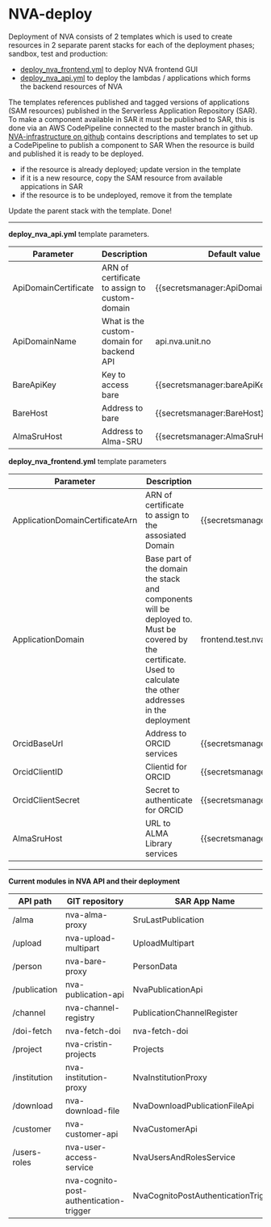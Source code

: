 # NVA-deploy
Deployment of NVA consists of 2 templates which is used to create resources in 2 separate parent stacks for each of the deployment phases; sandbox, test and production:
 * [deploy_nva_frontend.yml](deploy_nva_frontend.yml) to deploy NVA frontend GUI
 * [deploy_nva_api.yml](deploy_nva_api.yml) to deploy the lambdas / applications which forms the backend resources of NVA
 
 The templates references published and tagged versions of applications (SAM resources) published in the Serverless Application Repository (SAR).
 To make a component available in SAR it must be published to SAR, this is done via an AWS CodePipeline connected to the master branch in github. [NVA-infrastructure on github](https://github.com/BIBSYSDEV/NVA-infrastructure) contains descriptions and templates to set up a CodePipeline to publish a component to SAR
 When the resource is build and published it is ready to be deployed.
 
  * if the resource is already deployed; update version in the template
  * if it is a new resource, copy the SAM resource from available appications in SAR
  * if the resource is to be undeployed, remove it from the template
  
  Update the parent stack with the template. Done!
  
  
***
  
  **deploy_nva_api.yml** template parameters. 
  
  |Parameter|Description|Default value|
  |-----|-----|-----|
  | ApiDomainCertificate | ARN  of certificate to assign to custom-domain | {{secretsmanager:ApiDomainCertificate}} |
  | ApiDomainName | What is the custom-domain for backend API | api.nva.unit.no |
  | BareApiKey | Key to access bare | {{secretsmanager:bareApiKey}}|
  | BareHost | Address to bare | {{secretsmanager:BareHost}} | 
  | AlmaSruHost | Address to Alma-SRU | {{secretsmanager:AlmaSruHost}} |
  
  **deploy_nva_frontend.yml** template parameters
  
  |Parameter|Description|Default value| 
  |-----|-----|-----|
  | ApplicationDomainCertificateArn | ARN  of certificate to assign to the assosiated Domain | {{secretsmanager:ApplicationDomainCertificateArn}} |
  | ApplicationDomain | Base part of the domain the stack and components will be deployed to. Must be covered by the certificate. Used to calculate the other addresses in the deployment | frontend.test.nva.aws.unit.no / nva.unit.no |
  | OrcidBaseUrl | Address to ORCID services | {{secretsmanager:OrcidBaseUrl}} |
  | OrcidClientID | Clientid for ORCID | {{secretsmanager:OrcidClientID}} | 
  | OrcidClientSecret | Secret to authenticate for ORCID | {{secretsmanager:OrcidClientSecret}} |
  | AlmaSruHost | URL to ALMA Library services | {{secretsmanager:AlmaSruHost}} |
  
  ---
**Current modules in NVA API and their deployment**

|API path|GIT repository|SAR App Name|Version|Notes|
|-----|-----|-----|-----|-----|
|/alma|nva-alma-proxy|SruLastPublication|0.1.2| |
|/upload|nva-upload-multipart|UploadMultipart|0.1.6| |
|/person|nva-bare-proxy|PersonData|0.1.3| |
|/publication|nva-publication-api|NvaPublicationApi|0.1.10| |
|/channel|nva-channel-registry|PublicationChannelRegister|0.1.2| |
|/doi-fetch|nva-fetch-doi|nva-fetch-doi|0.1.6| |
|/project|nva-cristin-projects|Projects|0.1.3| |
|/institution|nva-institution-proxy|NvaInstitutionProxy|0.1.3| |
|/download|nva-download-file|NvaDownloadPublicationFileApi|0.1.3| |
|/customer|nva-customer-api|NvaCustomerApi|0.1.3|2020-09-09| |
|/users-roles|nva-user-access-service|NvaUsersAndRolesService|0.1.2|2020-09-09| |
| |nva-cognito-post-authentication-trigger|NvaCognitoPostAuthenticationTrigger|0.1.1|2020-09-09| |
